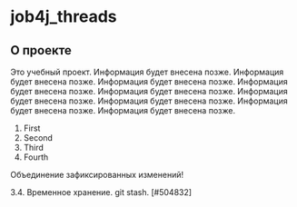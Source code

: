 # job4j_threads

## О проекте

Это учебный проект.
Информация будет внесена позже.
Информация будет внесена позже.
Информация будет внесена позже.
Информация будет внесена позже.
Информация будет внесена позже.
Информация будет внесена позже.
Информация будет внесена позже.
Информация будет внесена позже.
Информация будет внесена позже.

1. First
2. Second
3. Third
4. Fourth

Объединение зафиксированных изменений!

3.4. Временное хранение. git stash. [#504832]